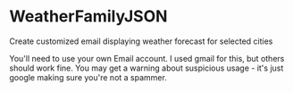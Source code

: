 # WeatherFamilyJSON
Create customized email displaying weather forecast for selected cities 

You'll need to use your own Email account. I used gmail for this, but others should work fine. You may get a warning about suspicious usage - it's just google making sure you're not a spammer. 
